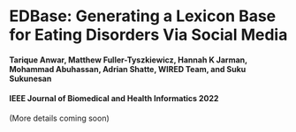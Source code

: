 # EDBase: Generating a Lexicon Base for Eating Disorders Via Social Media
#### Tarique Anwar, Matthew Fuller-Tyszkiewicz, Hannah K Jarman, Mohammad Abuhassan, Adrian Shatte, WIRED Team, and Suku Sukunesan
#### IEEE Journal of Biomedical and Health Informatics 2022

(More details coming soon)
